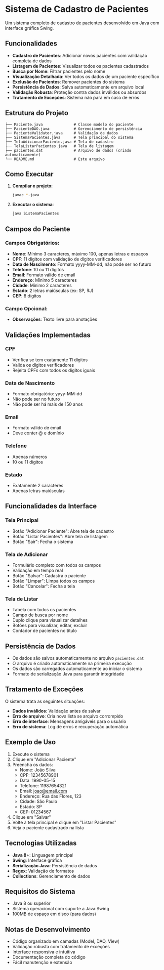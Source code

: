 # Sistema de Cadastro de Pacientes

Um sistema completo de cadastro de pacientes desenvolvido em Java com interface gráfica Swing.

## Funcionalidades

- **Cadastro de Pacientes**: Adicionar novos pacientes com validação completa de dados
- **Listagem de Pacientes**: Visualizar todos os pacientes cadastrados
- **Busca por Nome**: Filtrar pacientes pelo nome
- **Visualização Detalhada**: Ver todos os dados de um paciente específico
- **Exclusão de Pacientes**: Remover pacientes do sistema
- **Persistência de Dados**: Salva automaticamente em arquivo local
- **Validação Robusta**: Proteção contra dados inválidos ou absurdos
- **Tratamento de Exceções**: Sistema não para em caso de erros

## Estrutura do Projeto

```
├── Paciente.java              # Classe modelo do paciente
├── PacienteDAO.java           # Gerenciamento de persistência
├── PacienteValidator.java     # Validação de dados
├── SistemaPacientes.java      # Tela principal do sistema
├── TelaAdicionarPaciente.java # Tela de cadastro
├── TelaListarPacientes.java   # Tela de listagem
├── pacientes.dat              # Arquivo de dados (criado automaticamente)
└── README.md                  # Este arquivo
```

## Como Executar

1. **Compilar o projeto**:
   ```bash
   javac *.java
   ```

2. **Executar o sistema**:
   ```bash
   java SistemaPacientes
   ```

## Campos do Paciente

### Campos Obrigatórios:
- **Nome**: Mínimo 3 caracteres, máximo 100, apenas letras e espaços
- **CPF**: 11 dígitos com validação de dígitos verificadores
- **Data de Nascimento**: Formato yyyy-MM-dd, não pode ser no futuro
- **Telefone**: 10 ou 11 dígitos
- **Email**: Formato válido de email
- **Endereço**: Mínimo 5 caracteres
- **Cidade**: Mínimo 2 caracteres
- **Estado**: 2 letras maiúsculas (ex: SP, RJ)
- **CEP**: 8 dígitos

### Campo Opcional:
- **Observações**: Texto livre para anotações

## Validações Implementadas

### CPF
- Verifica se tem exatamente 11 dígitos
- Valida os dígitos verificadores
- Rejeita CPFs com todos os dígitos iguais

### Data de Nascimento
- Formato obrigatório: yyyy-MM-dd
- Não pode ser no futuro
- Não pode ser há mais de 150 anos

### Email
- Formato válido de email
- Deve conter @ e domínio

### Telefone
- Apenas números
- 10 ou 11 dígitos

### Estado
- Exatamente 2 caracteres
- Apenas letras maiúsculas

## Funcionalidades da Interface

### Tela Principal
- Botão "Adicionar Paciente": Abre tela de cadastro
- Botão "Listar Pacientes": Abre tela de listagem
- Botão "Sair": Fecha o sistema

### Tela de Adicionar
- Formulário completo com todos os campos
- Validação em tempo real
- Botão "Salvar": Cadastra o paciente
- Botão "Limpar": Limpa todos os campos
- Botão "Cancelar": Fecha a tela

### Tela de Listar
- Tabela com todos os pacientes
- Campo de busca por nome
- Duplo clique para visualizar detalhes
- Botões para visualizar, editar, excluir
- Contador de pacientes no título

## Persistência de Dados

- Os dados são salvos automaticamente no arquivo `pacientes.dat`
- O arquivo é criado automaticamente na primeira execução
- Os dados são carregados automaticamente ao iniciar o sistema
- Formato de serialização Java para garantir integridade

## Tratamento de Exceções

O sistema trata as seguintes situações:
- **Dados inválidos**: Validação antes de salvar
- **Erro de arquivo**: Cria nova lista se arquivo corrompido
- **Erro de interface**: Mensagens amigáveis para o usuário
- **Erro de sistema**: Log de erros e recuperação automática

## Exemplo de Uso

1. Execute o sistema
2. Clique em "Adicionar Paciente"
3. Preencha os dados:
   - Nome: João Silva
   - CPF: 12345678901
   - Data: 1990-05-15
   - Telefone: 11987654321
   - Email: joao@email.com
   - Endereço: Rua das Flores, 123
   - Cidade: São Paulo
   - Estado: SP
   - CEP: 01234567
4. Clique em "Salvar"
5. Volte à tela principal e clique em "Listar Pacientes"
6. Veja o paciente cadastrado na lista

## Tecnologias Utilizadas

- **Java 8+**: Linguagem principal
- **Swing**: Interface gráfica
- **Serialização Java**: Persistência de dados
- **Regex**: Validação de formatos
- **Collections**: Gerenciamento de dados

## Requisitos do Sistema

- Java 8 ou superior
- Sistema operacional com suporte a Java Swing
- 100MB de espaço em disco (para dados)

## Notas de Desenvolvimento

- Código organizado em camadas (Model, DAO, View)
- Validação robusta com tratamento de exceções
- Interface responsiva e intuitiva
- Documentação completa do código
- Fácil manutenção e extensão 